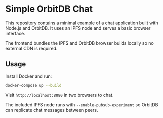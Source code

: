 # Simple OrbitDB Chat

This repository contains a minimal example of a chat application built with Node.js and OrbitDB. It uses an IPFS node and serves a basic browser interface.

The frontend bundles the IPFS and OrbitDB browser builds locally so no external CDN is required.

## Usage

Install Docker and run:

```bash
docker-compose up --build
```

Visit `http://localhost:8080` in two browsers to chat.

The included IPFS node runs with `--enable-pubsub-experiment` so OrbitDB can replicate chat messages between peers.
